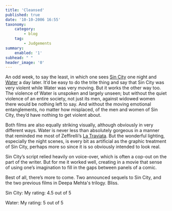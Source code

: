 ```yaml
---
title: 'Cleansed'
published: true
date: '10-10-2006 16:55'
taxonomy:
    category:
        - blog
    tag:
        - Judgements
summary:
    enabled: '1'
subhead: " "
header_image: '0'
---
```


An odd week, to say the least, in which one sees [Sin City](https://imdb.com/title/tt0401792/) one night and [Water](https://imdb.com/title/tt0240200/) a day later. It’d be easy to do the trite thing and say that Sin City was very violent while Water was very moving. But it works the other way too. The violence of Water is unspoken and largely unseen; but without the quiet violence of an entire society, not just its men, against widowed women there would be nothing left to say. And without the moving emotional entanglements, no matter how misplaced, of the men and women of Sin City, they’d have nothing to get violent about.

Both films are also equally striking visually, although obviously in very different ways. Water is never less than absolutely gorgeous in a manner that reminded me most of Zeffirelli’s [La Traviata](https://imdb.com/title/tt0084821/). But the wonderful lighting, especially the night scenes, is every bit as artificial as the graphic treatment of Sin City, perhaps more so since it is so obviously intended to look real.

Sin City’s script relied heavily on voice-over, which is often a cop-out on the part of the writer. But for me it worked well, creating in a movie that sense of using one’s imagination to fill in the gaps between panels of a comic.

Best of all, there’s more to come. Two announced sequels to Sin City, and the two previous films in Deepa Mehta's trilogy. Bliss.

Sin City: My rating: 4.5 out of 5

Water: My rating: 5 out of 5
